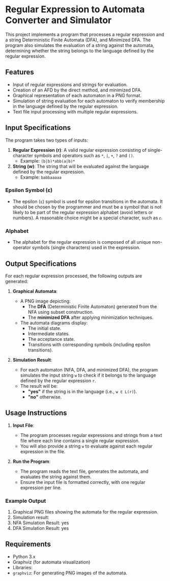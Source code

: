

# Regular Expression to Automata Converter and Simulator



This project implements a program that processes a regular expression and a string Deterministic Finite Automata (DFA), and Minimized DFA. The program also simulates the evaluation of a string against the automata, determining whether the string belongs to the language defined by the regular expression.

## Features
- Input of regular expressions and strings for evaluation.
- Creation of an AFD by the direct method, and minimized DFA.
- Graphical representation of each automaton in a PNG format.
- Simulation of string evaluation for each automaton to verify membership in the language defined by the regular expression.
- Text file input processing with multiple regular expressions.

## Input Specifications
The program takes two types of inputs:
1. **Regular Expression (r)**: A valid regular expression consisting of single-character symbols and operators such as `*`, `|`, `+`, `?` and `()`.
   - Example: `(b|b)*abb(a|b)*`
2. **String (w)**: The string that will be evaluated against the language defined by the regular expression.
   - Example: `babbaaaaa`

### Epsilon Symbol (ε)
- The epsilon (`ε`) symbol is used for epsilon transitions in the automata. It should be chosen by the programmer and must be a symbol that is not likely to be part of the regular expression alphabet (avoid letters or numbers). A reasonable choice might be a special character, such as `𝜀`.

### Alphabet
- The alphabet for the regular expression is composed of all unique non-operator symbols (single characters) used in the expression.

## Output Specifications
For each regular expression processed, the following outputs are generated:

1. **Graphical Automata**:
   - A PNG image depicting:
     - The **DFA** (Deterministic Finite Automaton) generated from the NFA using subset construction.
     - The **minimized DFA** after applying minimization techniques.
   - The automata diagrams display:
     - The initial state.
     - Intermediate states.
     - The acceptance state.
     - Transitions with corresponding symbols (including epsilon transitions).
   
2. **Simulation Result**:
   - For each automaton (NFA, DFA, and minimized DFA), the program simulates the input string `w` to check if it belongs to the language defined by the regular expression `r`.
   - The result will be:
     - **"yes"** if the string is in the language (i.e., `w ∈ L(r)`).
     - **"no"** otherwise.

## Usage Instructions

1. **Input File**: 
   - The program processes regular expressions and strings from a text file where each line contains a single regular expression.
   - You will also provide a string `w` to evaluate against each regular expression in the file.

2. **Run the Program**:
   - The program reads the text file, generates the automata, and evaluates the string against them.
   - Ensure the input file is formatted correctly, with one regular expression per line.

### Example Output
1. Graphical PNG files showing the automata for the regular expression.
2. Simulation result:
3. NFA Simulation Result: yes 
4. DFA Simulation Result: yes 



## Requirements
- Python 3.x
- Graphviz (for automata visualization)
- Libraries:
- `graphviz`: For generating PNG images of the automata.


